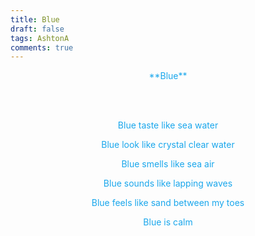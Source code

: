 ```yaml
---
title: Blue
draft: false
tags: AshtonA
comments: true
---
```


<center style="color: #1AA7EC">**Blue**

<br></br>

Blue taste like sea water

Blue look like crystal clear water

Blue smells like sea air

Blue sounds like lapping waves

Blue feels like sand between my toes

Blue is calm</center>
